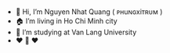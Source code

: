 -  :wave: Hi, I’m Nguyen Nhat Quang ( ᴘʜuɴɢxiᴛʀᴜᴍ )
-  :house: I’m living in Ho Chi Minh city
-  :school: I’m studying at Van Lang University
-  ❤️ :turtle: ❤️
